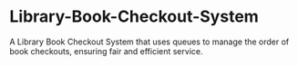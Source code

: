 # Library-Book-Checkout-System
A Library Book Checkout System that uses queues to manage the order of book checkouts, ensuring fair and efficient service.
